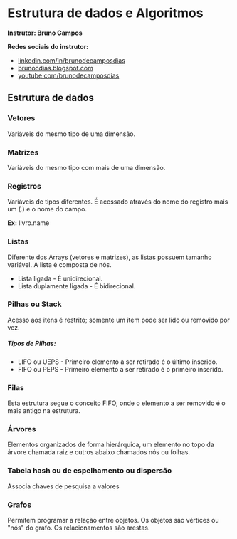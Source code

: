 # Estrutura de dados e Algoritmos

**Instrutor: Bruno Campos**

**Redes sociais do instrutor:**

- [linkedin.com/in/brunodecamposdias]()
- [brunocdias.blogspot.com]()
- [youtube.com/brunodecamposdias]()

## Estrutura de dados

### Vetores

Variáveis do mesmo tipo de uma dimensão.

### Matrizes

Variáveis do mesmo tipo com mais de uma dimensão.

### Registros

Variáveis de tipos diferentes.  É acessado através do nome do registro mais um (.) e o nome do campo.

**Ex:** livro.name



### Listas

Diferente dos Arrays (vetores e matrizes), as listas possuem tamanho variável.  A lista é composta de nós.

- Lista ligada - É unidirecional.
- Lista duplamente ligada - É bidirecional.

### Pilhas ou Stack

Acesso aos itens é restrito; somente um item pode ser lido ou removido por vez. 

##### Tipos de Pilhas:

- LIFO ou UEPS - Primeiro elemento a ser retirado é o último inserido.
- FIFO ou PEPS - Primeiro elemento a ser retirado é o primeiro inserido.

### Filas

Esta estrutura segue o conceito FIFO, onde o elemento a ser removido é o mais antigo na estrutura.

### Árvores

Elementos organizados de forma hierárquica, um elemento no topo da árvore chamada raiz e outros abaixo chamados nós ou folhas.

### Tabela hash ou de espelhamento ou dispersão

Associa chaves de pesquisa a valores

### Grafos

Permitem programar a relação entre objetos.  Os objetos são vértices ou "nós" do grafo.  Os relacionamentos são arestas.
